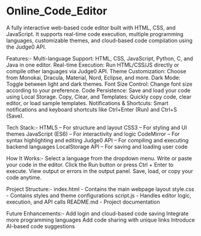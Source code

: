 # Online_Code_Editor

A fully interactive web-based code editor built with HTML, CSS, and JavaScript. It supports real-time code execution, multiple programming languages, customizable themes, and cloud-based code compilation using the Judge0 API.

Features:-
Multi-language Support: HTML, CSS, JavaScript, Python, C, and Java in one editor.
Real-time Execution: Run HTML/CSS/JS directly or compile other languages via Judge0 API.
Theme Customization: Choose from Monokai, Dracula, Material, Nord, Eclipse, and more.
Dark Mode: Toggle between light and dark themes.
Font Size Control: Change font size according to your preference.
Code Persistence: Save and load your code using Local Storage.
Copy, Clear, and Templates: Quickly copy code, clear editor, or load sample templates.
Notifications & Shortcuts: Smart notifications and keyboard shortcuts like Ctrl+Enter (Run) and Ctrl+S (Save).

Tech Stack:-
HTML5 – For structure and layout
CSS3 – For styling and UI themes
JavaScript (ES6) – For interactivity and logic
CodeMirror – For syntax highlighting and editing
Judge0 API – For compiling and executing backend languages
LocalStorage API – For saving and loading user code

How It Works:-
Select a language from the dropdown menu.
Write or paste your code in the editor.
Click the Run button or press Ctrl + Enter to execute.
View output or errors in the output panel.
Save, load, or copy your code anytime.

Project Structure:-
index.html - Contains the main webpage layout
style.css - Contains styles and theme configurations
script.js - Handles editor logic, execution, and API calls
README.md - Project documentation

Future Enhancements:-
Add login and cloud-based code saving
Integrate more programming languages
Add code sharing with unique links
Introduce AI-based code suggestions

